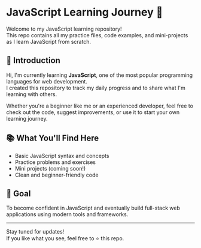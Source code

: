 # JavaScript Learning Journey 🚀

Welcome to my JavaScript learning repository!  
This repo contains all my practice files, code examples, and mini-projects as I learn JavaScript from scratch.

## 📌 Introduction

Hi, I'm currently learning **JavaScript**, one of the most popular programming languages for web development.  
I created this repository to track my daily progress and to share what I'm learning with others.

Whether you're a beginner like me or an experienced developer, feel free to check out the code, suggest improvements, or use it to start your own learning journey.

## 📚 What You'll Find Here

- Basic JavaScript syntax and concepts  
- Practice problems and exercises  
- Mini projects (coming soon!)  
- Clean and beginner-friendly code

## 🌱 Goal

To become confident in JavaScript and eventually build full-stack web applications using modern tools and frameworks.

---

Stay tuned for updates!  
If you like what you see, feel free to ⭐️ this repo.




